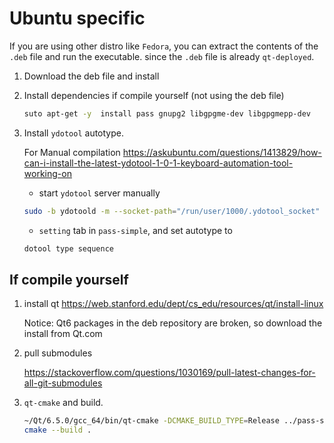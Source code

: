 # Ubuntu specific

If you are using other distro like `Fedora`, you can extract the contents of the `.deb` file and run the executable. since the `.deb` file is already `qt-deployed`. 

1. Download the deb file and install

1. Install dependencies if compile yourself (not using the deb file)

    ```bash
    suto apt-get -y  install pass gnupg2 libgpgme-dev libgpgmepp-dev
    ```

1. Install `ydotool` autotype.

    For Manual compilation <https://askubuntu.com/questions/1413829/how-can-i-install-the-latest-ydotool-1-0-1-keyboard-automation-tool-working-on> 
    
    - start `ydotool` server manually

    ```bash
    sudo -b ydotoold -m --socket-path="/run/user/1000/.ydotool_socket" --socket-own="$(id -u):$(id -g)"
    
    ```

    - `setting` tab in `pass-simple`, and set autotype to 
    
    ```bash
    dotool type sequence
    ```

## If compile yourself

1. install qt <https://web.stanford.edu/dept/cs_edu/resources/qt/install-linux>

    Notice: Qt6 packages in the deb repository are broken, so download the install from Qt.com

2. pull submodules

    <https://stackoverflow.com/questions/1030169/pull-latest-changes-for-all-git-submodules>

3. `qt-cmake` and build.

    ```bash
    ~/Qt/6.5.0/gcc_64/bin/qt-cmake -DCMAKE_BUILD_TYPE=Release ../pass-simple-qt/
    cmake --build .
    ```

